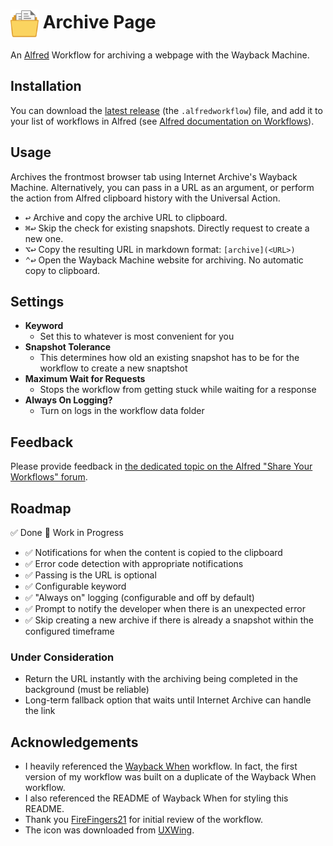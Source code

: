 # <img src="Workflow/icon.png" width="45" align="center" alt="icon"> Archive Page

An [Alfred](https://www.alfredapp.com) Workflow for archiving a webpage with the Wayback Machine.

## Installation

You can download the [latest release](https://github.com/Jython1415/alfred-archive-page/releases) (the `.alfredworkflow`) file, and add it to your list of workflows in Alfred (see [Alfred documentation on Workflows](https://www.alfredapp.com/help/workflows/)).

## Usage

Archives the frontmost browser tab using Internet Archive's Wayback Machine. Alternatively, you can pass in a URL as an argument, or perform the action from Alfred clipboard history with the Universal Action.

- <kbd>↩&#xFE0E;</kbd> Archive and copy the archive URL to clipboard.
- <kbd>⌘</kbd><kbd>↩&#xFE0E;</kbd> Skip the check for existing snapshots. Directly request to create a new one.
- <kbd>⌥</kbd><kbd>↩&#xFE0E;</kbd> Copy the resulting URL in markdown format: `[archive](<URL>)`
- <kbd>⌃</kbd><kbd>↩&#xFE0E;</kbd> Open the Wayback Machine website for archiving. No automatic copy to clipboard.

## Settings

- **Keyword**
  - Set this to whatever is most convenient for you
- **Snapshot Tolerance**
  - This determines how old an existing snapshot has to be for the workflow to create a new snaptshot
- **Maximum Wait for Requests**
  - Stops the workflow from getting stuck while waiting for a response
- **Always On Logging?**
  - Turn on logs in the workflow data folder

## Feedback

Please provide feedback in [the dedicated topic on the Alfred "Share Your Workflows" forum](https://www.alfredforum.com/forum/3-share-your-workflows/).

## Roadmap

✅ Done
🚧 Work in Progress

- ✅ Notifications for when the content is copied to the clipboard
- ✅ Error code detection with appropriate notifications
- ✅ Passing is the URL is optional
- ✅ Configurable keyword
- ✅ "Always on" logging (configurable and off by default)
- ✅ Prompt to notify the developer when there is an unexpected error
- ✅ Skip creating a new archive if there is already a snapshot within the configured timeframe

### Under Consideration

- Return the URL instantly with the archiving being completed in the background (must be reliable)
- Long-term fallback option that waits until Internet Archive can handle the link

## Acknowledgements

- I heavily referenced the [Wayback When](https://github.com/alfredapp/wayback-when-workflow) workflow. In fact, the first version of my workflow was built on a duplicate of the Wayback When workflow.
- I also referenced the README of Wayback When for styling this README.
- Thank you [FireFingers21](https://www.alfredforum.com/profile/27846-firefingers21/) for initial review of the workflow.
- The icon was downloaded from [UXWing](https://uxwing.com).
